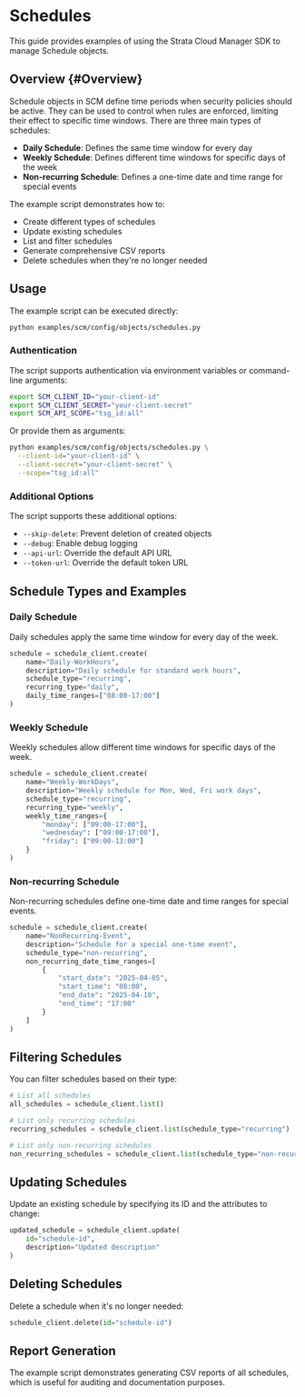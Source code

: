 # Schedules

This guide provides examples of using the Strata Cloud Manager SDK to manage Schedule objects.

## Overview {#Overview}

Schedule objects in SCM define time periods when security policies should be active. They can be used to control when rules are enforced, limiting their effect to specific time windows. There are three main types of schedules:

- **Daily Schedule**: Defines the same time window for every day
- **Weekly Schedule**: Defines different time windows for specific days of the week
- **Non-recurring Schedule**: Defines a one-time date and time range for special events

The example script demonstrates how to:
- Create different types of schedules
- Update existing schedules
- List and filter schedules
- Generate comprehensive CSV reports
- Delete schedules when they're no longer needed

## Usage

The example script can be executed directly:

```bash
python examples/scm/config/objects/schedules.py
```

### Authentication

The script supports authentication via environment variables or command-line arguments:

```bash
export SCM_CLIENT_ID="your-client-id"
export SCM_CLIENT_SECRET="your-client-secret"
export SCM_API_SCOPE="tsg_id:all"
```

Or provide them as arguments:

```bash
python examples/scm/config/objects/schedules.py \
  --client-id="your-client-id" \
  --client-secret="your-client-secret" \
  --scope="tsg_id:all"
```

### Additional Options

The script supports these additional options:

- `--skip-delete`: Prevent deletion of created objects
- `--debug`: Enable debug logging
- `--api-url`: Override the default API URL
- `--token-url`: Override the default token URL

## Schedule Types and Examples

### Daily Schedule

Daily schedules apply the same time window for every day of the week.

```python
schedule = schedule_client.create(
    name="Daily-WorkHours",
    description="Daily schedule for standard work hours",
    schedule_type="recurring",
    recurring_type="daily",
    daily_time_ranges=["08:00-17:00"]
)
```

### Weekly Schedule

Weekly schedules allow different time windows for specific days of the week.

```python
schedule = schedule_client.create(
    name="Weekly-WorkDays",
    description="Weekly schedule for Mon, Wed, Fri work days",
    schedule_type="recurring",
    recurring_type="weekly",
    weekly_time_ranges={
        "monday": ["09:00-17:00"],
        "wednesday": ["09:00-17:00"],
        "friday": ["09:00-13:00"]
    }
)
```

### Non-recurring Schedule

Non-recurring schedules define one-time date and time ranges for special events.

```python
schedule = schedule_client.create(
    name="NonRecurring-Event",
    description="Schedule for a special one-time event",
    schedule_type="non-recurring",
    non_recurring_date_time_ranges=[
        {
            "start_date": "2025-04-05",
            "start_time": "08:00",
            "end_date": "2025-04-10",
            "end_time": "17:00"
        }
    ]
)
```

## Filtering Schedules

You can filter schedules based on their type:

```python
# List all schedules
all_schedules = schedule_client.list()

# List only recurring schedules
recurring_schedules = schedule_client.list(schedule_type="recurring")

# List only non-recurring schedules
non_recurring_schedules = schedule_client.list(schedule_type="non-recurring")
```

## Updating Schedules

Update an existing schedule by specifying its ID and the attributes to change:

```python
updated_schedule = schedule_client.update(
    id="schedule-id",
    description="Updated description"
)
```

## Deleting Schedules

Delete a schedule when it's no longer needed:

```python
schedule_client.delete(id="schedule-id")
```

## Report Generation

The example script demonstrates generating CSV reports of all schedules, which is useful for auditing and documentation purposes.
